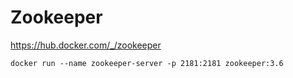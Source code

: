 # Zookeeper

https://hub.docker.com/_/zookeeper

```shell
docker run --name zookeeper-server -p 2181:2181 zookeeper:3.6
```
